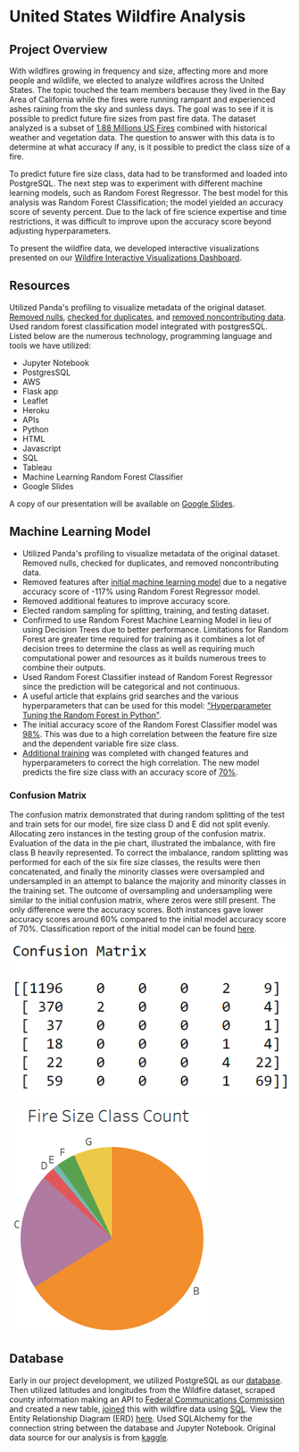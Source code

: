 # United States Wildfire Analysis

## Project Overview
With wildfires growing in frequency and size, affecting more and more people and wildlife, we elected to analyze wildfires across the United States. The topic touched the team members because they lived in the Bay Area of California while the fires were running rampant and experienced ashes raining from the sky and sunless days. The goal was to see if it is possible to predict future fire sizes from past fire data. The dataset analyzed is a subset of [1.88 Millions US Fires](https://www.kaggle.com/rtatman/188-million-us-wildfires) combined with historical weather and vegetation data. The question to answer with this data is to determine at what accuracy if any, is it possible to predict the class size of a fire.

To predict future fire size class, data had to be transformed and loaded into PostgreSQL. The next step was to experiment with different machine learning models, such as Random Forest Regressor. The best model for this analysis was Random Forest Classification; the model yielded an accuracy score of seventy percent. Due to the lack of fire science expertise and time restrictions, it was difficult to improve upon the accuracy score beyond adjusting hyperparameters.

To present the wildfire data, we developed interactive visualizations presented on our [Wildfire Interactive Visualizations Dashboard](https://ucb-projectone.herokuapp.com/).

## Resources
Utilized Panda's profiling to visualize metadata of the original dataset. [Removed nulls](https://github.com/Ariannatopbjerg/US_Wildfire/blob/main/Notebooks/wildfire_cleanup_pt3.ipynb), [checked for duplicates](https://github.com/Ariannatopbjerg/US_Wildfire/blob/main/Notebooks/Wildfire_cleanup_pt1.ipynb), and [removed noncontributing data](https://github.com/Ariannatopbjerg/US_Wildfire/blob/main/Notebooks/wildfire_cleanup_pt2.ipynb). Used random forest classification model integrated with postgresSQL. Listed below are the numerous technology, programming language and tools we have utilized: 

- Jupyter Notebook 
- PostgresSQL 
- AWS
- Flask app 
- Leaflet
- Heroku
- APIs
- Python
- HTML
- Javascript
- SQL
- Tableau
- Machine Learning Random Forest Classifier
- Google Slides 

A copy of our presentation will be available on [Google Slides](https://docs.google.com/presentation/d/1zNJLu_Os-ALgjHbccoEGw9cjZcJPYD_3G4ZGsKlYAwc/edit#slide=id.p).

## Machine Learning Model 
- Utilized Panda's profiling to visualize metadata of the original dataset. Removed nulls, checked for duplicates, and removed noncontributing data.
- Removed features after [initial machine learning model](https://github.com/Ariannatopbjerg/US_Wildfire/blob/main/Notebooks/ML_RandomForestRegressor.ipynb) due to a negative accuracy score of -117% using Random Forest Regressor model. 
- Removed additional features to improve accuracy score.
- Elected random sampling for splitting, training, and testing dataset.
- Confirmed to use Random Forest Machine Learning Model in lieu of using Decision Trees due to better performance. Limitations for Random Forest are greater time required for training as it combines a lot of decision trees to determine the class as well as requiring much computational power and resources as it builds numerous trees to combine their outputs. 
- Used Random Forest Classifier instead of Random Forest Regressor since the prediction will be categorical and not continuous.
- A useful article that explains grid searches and the various hyperparameters that can be used for this model: ["Hyperparameter Tuning the Random Forest in Python"]( https://towardsdatascience.com/hyperparameter-tuning-the-random-forest-in-python-using-scikit-learn-28d2aa77dd74). 
- The initial accuracy score of the Random Forest Classifier model was [98%](https://github.com/Ariannatopbjerg/US_Wildfire/blob/main/Notebooks/ML_RandomForest_v3.ipynb). This was due to a high correlation between the feature fire size and the dependent variable fire size class. 
- [Additional training](https://github.com/Ariannatopbjerg/US_Wildfire/blob/main/Notebooks/randomforestclassifier_trial_and_error_91.ipynb) was completed with changed features and hyperparameters to correct the high correlation. The new model predicts the fire size class with an accuracy score of [70%](https://github.com/Ariannatopbjerg/US_Wildfire/blob/main/Notebooks/ML_model_wildfire_tweaking.ipynb).

### Confusion Matrix
The confusion matrix demonstrated that during random splitting of the test and train sets for our model, fire size class D and E did not split evenly. Allocating zero instances in the testing group of the confusion matrix. Evaluation of the data in the pie chart, illustrated the imbalance, with fire class B heavily represented. To correct the imbalance, random splitting was performed for each of the six fire size classes, the results were then concatenated, and finally the minority classes were oversampled and undersampled in an attempt to balance the majority and minority classes in the training set. The outcome of oversampling and undersampling were similar to the initial confusion matrix, where zeros were still present. The only difference were the accuracy scores. Both instances gave lower accuracy scores around 60% compared to the initial model accuracy score of 70%. Classification report of the initial model can be found [here](https://github.com/Ariannatopbjerg/US_Wildfire/blob/AriannaSeg4/images/classification_report.png). 

![](https://github.com/Ariannatopbjerg/US_Wildfire/blob/AriannaSeg4/images/confussion_matrix.png)   

![](https://github.com/Ariannatopbjerg/US_Wildfire/blob/AriannaSeg4/images/fire_size_class_count.PNG)

## Database 
Early in our project development, we utilized PostgreSQL as our [database](https://github.com/Ariannatopbjerg/US_Wildfire/blob/main/Notebooks/Wildfire_DB_Connect_additional.ipynb). Then utilized latitudes and longitudes from the Wildfire dataset, scraped county information making an API to [Federal Communications Commission](https://geo.fcc.gov/api/census/) and created a new table, [joined](https://github.com/Ariannatopbjerg/US_Wildfire/blob/main/images/join_code.png) this with wildfire data using [SQL](https://github.com/Ariannatopbjerg/US_Wildfire/blob/main/sql/QuickDBD-ERD-Wildfire.sql). View the Entity Relationship Diagram (ERD) [here](https://github.com/Ariannatopbjerg/US_Wildfire/blob/main/images/ERD-Wildfire.png). Used SQLAlchemy for the connection string between the database and Jupyter Notebook. Original data source for our analysis is from [kaggle](https://www.kaggle.com/capcloudcoder/us-wildfire-data-plus-other-attributes?select=FW_Veg_Rem_Combined.csv).












